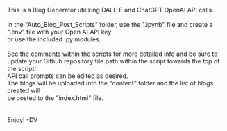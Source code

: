 This is a Blog Generator utilizing DALL-E and ChatGPT OpenAI API calls.<br><br>
In the "Auto_Blog_Post_Scripts" folder, use the ".ipynb" file and create a ".env" file with your Open AI API key <br> or use the included .py modules.<br><br>
See the comments within the scripts for more detailed info and be sure to update your Github repository file path within the script towards the top of the script! <br> API call prompts can be edited as desired.<br>
The blogs will be uploaded into the "content" folder and the list of blogs created will <br> be posted to the "index.html" file.<br><br><br>
Enjoy!
-DV
